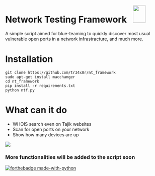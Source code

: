 # Network Testing Framework &nbsp; <img src="https://cdn-icons-png.flaticon.com/512/2123/2123959.png" height="55" width="40">
A simple script aimed for blue-teaming to quickly discover most usual vulnerable open ports in a network infrastracture, and much more. 

# Installation

```
git clone https://github.com/tr34x0r/nt_framework
sudo apt-get install macchanger
cd nt_framework
pip install -r requirements.txt
python ntf.py
```
# What can it do
<ul>
  <li>WHOIS search even on Tajik websites</li>
  <li>Scan for open ports on your network</li>
  <li>Show how many devices are up</li>
</ul>

<kbd> 
  <img src="https://user-images.githubusercontent.com/124523839/218281812-98128200-9767-42d5-b981-ea7938699b3e.PNG">
</kbd>

<h3> More functionalities will be added to the script soon </h3>

[![forthebadge made-with-python](http://ForTheBadge.com/images/badges/made-with-python.svg)](https://www.python.org/)



